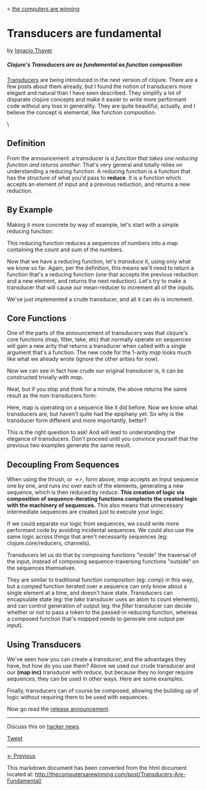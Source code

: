 < [the computers are winning](/)

Transducers are fundamental
===========================

by [Ignacio Thayer](/)

##### Clojure's Transducers are as fundamental as function composition

[Transducers](http://blog.cognitect.com/blog/2014/8/6/transducers-are-coming)
are being introduced in the next version of clojure. There are a few
posts about them already, but I found the notion of transducers more
elegant and natural than I have seen described. They simplify a lot of
disparate clojure concepts and make it easier to write more performant
code without any loss in generality. They are quite beautiful, actually,
and I believe the concept is elemental, like function composition.

\

Definition
----------

From the announcement: a transducer is *a function that takes one
reducing function and returns another*. That's very general and totally
relies on understanding a reducing function. A reducing function is a
function that has the structure of what you'd pass to **reduce**. It is
a function which accepts an element of input and a previous reduction,
and returns a new reduction.

By Example
----------

Making it more concrete by way of example, let's start with a simple
reducing function:

This reducing function reduces a sequences of numbers into a map
containing the count and sum of the numbers.

Now that we have a reducing function, let's *transduce* it, using only
what we know so far. Again, per the definition, this means we'll need to
return a function that's a reducing function (one that accepts the
previous reduction and a new element, and returns the next reduction).
Let's try to make a transducer that will cause our mean-reducer to
increment all of the inputs.

We've just implemented a crude transducer, and all it can do is
increment.

Core Functions
--------------

One of the parts of the announcement of transducers was that clojure's
core functions (map, filter, take, etc) that normally operate on
sequences will gain a new arity that returns a transducer when called
with a single argument that's a function. The new code for the 1-arity
*map* looks much like what we already wrote (ignore the other arities
for now).

Now we can see in fact how crude our original transducer is, it can be
constructed trivially with *map*.

Neat, but if you stop and think for a minute, the above returns the same
result as the non-transducers form:

Here, map is operating on a sequence like it did before. Now we know
what transducers are, but haven't quite had the epiphany yet. So why is
the transducer form different and more importantly, better?

This is the right question to ask! And will lead to understanding the
elegance of transducers. Don't proceed until you convince yourself that
the previous two examples generate the same result.

Decoupling From Sequences
-------------------------

When using the thrush, or *-\>\>*, form above, *map* accepts an input
sequence one by one, and runs *inc* over each of the elements,
generating a new sequence, which is then reduced by *reduce*. **This
creation of logic via composition of sequence-iterating functions
complects the created logic with the machinery of sequences.** This also
means that unnecessary intermediate sequences are created just to
execute your logic.

If we could separate our logic from sequences, we could write more
performant code by avoiding incidental sequences. We could also use the
same logic across things that aren't necessarily sequences (eg:
clojure.core/reducers, channels).

Transducers let us do that by composing functions "inside" the traversal
of the input, instead of composing sequence-traversing functions
"outside" on the sequences themselves.

They are similar to traditional function composition (eg: *comp*) in
this way, but a *comp*ed function iterated over a sequence can only know
about a single element at a time, and doesn't have state. Transducers
can encapsulate state (eg: the *take* transducer uses an atom to count
elements), and can control generation of output (eg: the *filter*
transducer can decide whether or not to pass a token to the passed-in
reducing function, whereas a composed function that's *map*ped needs to
generate one output per input).

Using Transducers
-----------------

We've seen how you can create a transducer, and the advantages they
have, but how do you use them? Above we used our crude transducer and
our **(map inc)** transducer with *reduce*, but because they no longer
require sequences, they can be used in other ways. Here are some
examples.

Finally, transducers can of course be composed, allowing the building up
of logic without requiring them to be used with sequences.

Now go read the [release
announcement](http://blog.cognitect.com/blog/2014/8/6/transducers-are-coming).

* * * * *

Discuss this on [hacker
news](https://news.ycombinator.com/item?id=8246706).

[Tweet](http://twitter.com/share)

* * * * *

[←
Previous](/post/Hosting-Clojure-Dependencies-on-S3 "Hosting Clojure Dependencies on S3")

This markdown document has been converted from the html document located at:
http://thecomputersarewinning.com/post/Transducers-Are-Fundamental/
